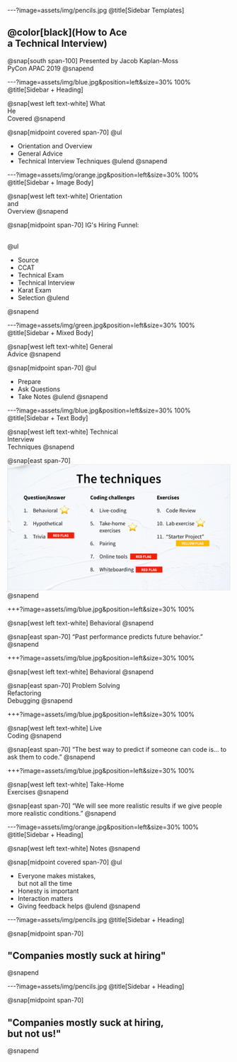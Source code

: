 ---?image=assets/img/pencils.jpg
@title[Sidebar Templates]

## @color[black](How to Ace<br>a Technical Interview)

@snap[south span-100]
Presented by Jacob Kaplan-Moss<br>
PyCon APAC 2019
@snapend


---?image=assets/img/blue.jpg&position=left&size=30% 100%
@title[Sidebar + Heading]

@snap[west left text-white]
What<br>He<br>Covered
@snapend

@snap[midpoint covered span-70]
@ul
- Orientation and Overview
- General Advice
- Technical Interview Techniques
@ulend
@snapend


---?image=assets/img/orange.jpg&position=left&size=30% 100%
@title[Sidebar + Image Body]

@snap[west left text-white]
Orientation<br>and<br>Overview
@snapend

@snap[midpoint span-70]
IG's Hiring Funnel:<br><br>

@ul
- Source
- CCAT
- Technical Exam
- Technical Interview
- Karat Exam
- Selection
@ulend

@snapend


---?image=assets/img/green.jpg&position=left&size=30% 100%
@title[Sidebar + Mixed Body]

@snap[west left text-white]
General<br>Advice
@snapend

@snap[midpoint span-70]
@ul
- Prepare
- Ask Questions
- Take Notes
@ulend
@snapend

---?image=assets/img/blue.jpg&position=left&size=30% 100%
@title[Sidebar + Text Body]

@snap[west left text-white]
Technical<br>Interview<br>Techniques
@snapend

@snap[east span-70]
![Techniques](assets/img/techniques.png)
@snapend

+++?image=assets/img/blue.jpg&position=left&size=30% 100%

@snap[west left text-white]
Behavioral
@snapend

@snap[east span-70]
“Past performance predicts future behavior.”
@snapend

+++?image=assets/img/blue.jpg&position=left&size=30% 100%

@snap[west left text-white]
Behavioral
@snapend

@snap[east span-70]
Problem Solving<br>
Refactoring<br>
Debugging
@snapend

+++?image=assets/img/blue.jpg&position=left&size=30% 100%

@snap[west left text-white]
Live<br>Coding
@snapend

@snap[east span-70]
“The best way to predict if someone can code is… to ask them to code.”
@snapend

+++?image=assets/img/blue.jpg&position=left&size=30% 100%

@snap[west left text-white]
Take-Home<br>Exercises
@snapend

@snap[east span-70]
“We will see more realistic results if we give people more realistic conditions.”
@snapend

---?image=assets/img/orange.jpg&position=left&size=30% 100%
@title[Sidebar + Heading]

@snap[west left text-white]
Notes
@snapend

@snap[midpoint covered span-70]
@ul
- Everyone makes mistakes,<br>but not all the time
- Honesty is important
- Interaction matters
- Giving feedback helps
@ulend
@snapend

---?image=assets/img/pencils.jpg
@title[Sidebar + Heading]

@snap[midpoint span-70]
## "Companies mostly suck at hiring"
@snapend

---?image=assets/img/pencils.jpg
@title[Sidebar + Heading]

@snap[midpoint span-70]
## "Companies mostly suck at hiring,<br>but not us!"
@snapend